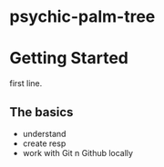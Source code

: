 # psychic-palm-tree

# Getting Started
first line.
## The basics

* understand 
* create resp
* work with Git n Github locally
